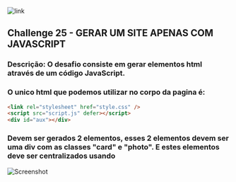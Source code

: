 
![link](https://impulso.team/assets/images/impulso-logo.svg) 

## Challenge 25 - GERAR UM SITE APENAS COM JAVASCRIPT
###  **Descrição:** O desafio consiste em gerar elementos html através de um código JavaScript.
### O unico html que podemos utilizar no corpo da pagina é:
 
```html
<link rel="stylesheet" href="style.css" />
<script src="script.js" defer></script>
<div id="aux"></div>
```

### Devem ser gerados 2 elementos, esses 2 elementos devem ser uma div com as classes "card" e "photo". E estes elementos deve ser centralizados usando


![Screenshot](https://raw.githubusercontent.com/tiuline/impulso-challange-25/img/exemplo.jpg)

